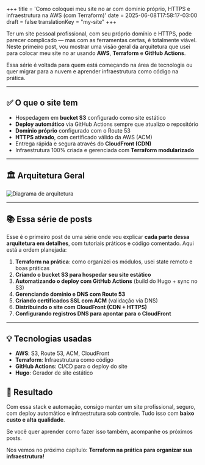 +++
title = 'Como coloquei meu site no ar com domínio próprio, HTTPS e infraestrutura na AWS (com Terraform)'
date = 2025-06-08T17:58:17-03:00
draft = false
translationKey = "my-site"
+++

Ter um site pessoal profissional, com seu próprio domínio e HTTPS, pode parecer complicado — mas com as ferramentas certas, é totalmente viável. Neste primeiro post, vou mostrar uma visão geral da arquitetura que usei para colocar meu site no ar usando **AWS**, **Terraform** e **GitHub Actions**.

Essa série é voltada para quem está começando na área de tecnologia ou quer migrar para a nuvem e aprender infraestrutura como código na prática.

---

## ✅ O que o site tem

* Hospedagem em **bucket S3** configurado como site estático  
* **Deploy automático** via GitHub Actions sempre que atualizo o repositório  
* **Domínio próprio** configurado com o Route 53  
* **HTTPS ativado**, com certificado válido da AWS (ACM)  
* Entrega rápida e segura através do **CloudFront (CDN)**  
* Infraestrutura 100% criada e gerenciada com **Terraform modularizado**  

---

## 🏛 Arquitetura Geral

![Diagrama de arquitetura](/images/arquitetura-site.png)

---

## 📚 Essa série de posts

Esse é o primeiro post de uma série onde vou explicar **cada parte dessa arquitetura em detalhes**, com tutoriais práticos e código comentado. Aqui está a ordem planejada:

1. **Terraform na prática**: como organizei os módulos, usei state remoto e boas práticas  
2. **Criando o bucket S3 para hospedar seu site estático**  
3. **Automatizando o deploy com GitHub Actions** (build do Hugo + sync no S3)  
4. **Gerenciando domínio e DNS com Route 53**  
5. **Criando certificados SSL com ACM** (validação via DNS)  
6. **Distribuindo o site com CloudFront (CDN + HTTPS)**  
7. **Configurando registros DNS para apontar para o CloudFront**

---

## 💡 Tecnologias usadas

* **AWS**: S3, Route 53, ACM, CloudFront  
* **Terraform**: Infraestrutura como código  
* **GitHub Actions**: CI/CD para o deploy do site  
* **Hugo**: Gerador de site estático

## 💼 Resultado

Com essa stack e automação, consigo manter um site profissional, seguro, com deploy automático e infraestrutura sob controle. Tudo isso com **baixo custo e alta qualidade**.

Se você quer aprender como fazer isso também, acompanhe os próximos posts.

Nos vemos no próximo capítulo: **Terraform na prática para organizar sua infraestrutura!**
